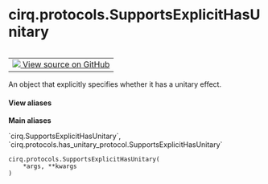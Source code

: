 <div itemscope itemtype="http://developers.google.com/ReferenceObject">
<meta itemprop="name" content="cirq.protocols.SupportsExplicitHasUnitary" />
<meta itemprop="path" content="Stable" />
<meta itemprop="property" content="__init__"/>
<meta itemprop="property" content="__new__"/>
</div>

# cirq.protocols.SupportsExplicitHasUnitary

<!-- Insert buttons and diff -->

<table class="tfo-notebook-buttons tfo-api" align="left">

<td>
  <a target="_blank" href="https://github.com/quantumlib/cirq/tree/master/cirq/protocols/has_unitary_protocol.py">
    <img src="https://www.tensorflow.org/images/GitHub-Mark-32px.png" />
    View source on GitHub
  </a>
</td>
</table>



An object that explicitly specifies whether it has a unitary effect.

<section class="expandable">
  <h4 class="showalways">View aliases</h4>
  <p>
<b>Main aliases</b>
<p>`cirq.SupportsExplicitHasUnitary`, `cirq.protocols.has_unitary_protocol.SupportsExplicitHasUnitary`</p>
</p>
</section>

<pre class="devsite-click-to-copy prettyprint lang-py tfo-signature-link">
<code>cirq.protocols.SupportsExplicitHasUnitary(
    *args, **kwargs
)
</code></pre>



<!-- Placeholder for "Used in" -->


